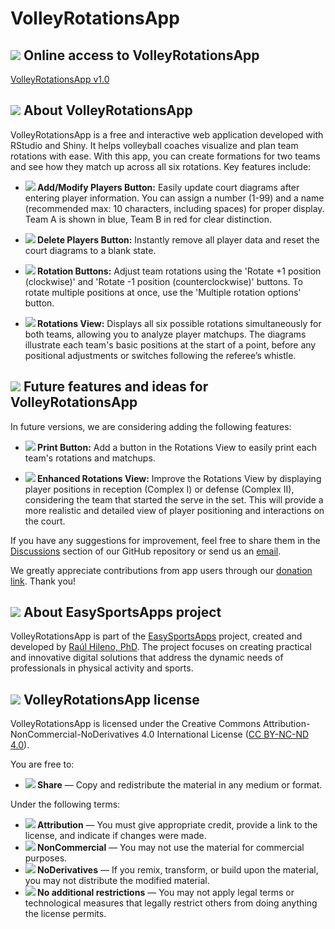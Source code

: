 # VolleyRotationsApp

## <img src="https://img.icons8.com/ios-filled/24/000000/internet.png"/> Online access to VolleyRotationsApp

[VolleyRotationsApp v1.0](https://easysportsapps.shinyapps.io/volleyrotationsapp/)

## <img src="https://img.icons8.com/ios-filled/24/000000/document.png"/> About VolleyRotationsApp

VolleyRotationsApp is a free and interactive web application developed with RStudio and Shiny. It helps volleyball coaches visualize and plan team rotations with ease. With this app, you can create formations for two teams and see how they match up across all six rotations. Key features include:

- **<img src="https://img.icons8.com/ios-filled/24/000000/add-user-male.png"/> Add/Modify Players Button:** Easily update court diagrams after entering player information. You can assign a number (1-99) and a name (recommended max: 10 characters, including spaces) for proper display. Team A is shown in blue, Team B in red for clear distinction.

- **<img src="https://img.icons8.com/ios-filled/24/000000/delete.png"/> Delete Players Button:** Instantly remove all player data and reset the court diagrams to a blank state.

- **<img src="https://img.icons8.com/ios-filled/24/000000/refresh.png"/> Rotation Buttons:** Adjust team rotations using the 'Rotate +1 position (clockwise)' and 'Rotate -1 position (counterclockwise)' buttons. To rotate multiple positions at once, use the 'Multiple rotation options' button.

- **<img src="https://img.icons8.com/ios-filled/24/000000/volleyball-player.png"/> Rotations View:** Displays all six possible rotations simultaneously for both teams, allowing you to analyze player matchups. The diagrams illustrate each team's basic positions at the start of a point, before any positional adjustments or switches following the referee’s whistle.

## <img src="https://img.icons8.com/ios-filled/24/000000/idea.png"/> Future features and ideas for VolleyRotationsApp

In future versions, we are considering adding the following features:

- **<img src="https://img.icons8.com/ios-filled/24/000000/print.png"/> Print Button:** Add a button in the Rotations View to easily print each team's rotations and matchups.  

- **<img src="https://img.icons8.com/ios-filled/24/000000/refresh.png"/> Enhanced Rotations View:** Improve the Rotations View by displaying player positions in reception (Complex I) or defense (Complex II), considering the team that started the serve in the set. This will provide a more realistic and detailed view of player positioning and interactions on the court.  

If you have any suggestions for improvement, feel free to share them in the [Discussions](https://github.com/EasySportsApps/VolleyRotationsApp/discussions) section of our GitHub repository or send us an [email](mailto:easysportsappsproject@gmail.com).  

We greatly appreciate contributions from app users through our [donation link](https://www.paypal.com/donate/?hosted_button_id=BA84P5Y2MC7MN). Thank you!

## <img src="https://img.icons8.com/ios-filled/24/000000/document.png"/> About EasySportsApps project

VolleyRotationsApp is part of the [EasySportsApps](https://github.com/EasySportsApps) project, created and developed by [Raúl Hileno, PhD](https://raulhilenophd-nextlevelstatsandapps4u.netlify.app/). The project focuses on creating practical and innovative digital solutions that address the dynamic needs of professionals in physical activity and sports.

## <img src="https://img.icons8.com/ios-filled/24/000000/copyright.png"/> VolleyRotationsApp license

VolleyRotationsApp is licensed under the Creative Commons Attribution-NonCommercial-NoDerivatives 4.0 International License ([CC BY-NC-ND 4.0](https://creativecommons.org/licenses/by-nc-nd/4.0/)).

You are free to:
- **<img src="https://img.icons8.com/ios-filled/24/000000/link.png"/> Share** — Copy and redistribute the material in any medium or format.

Under the following terms:
- **<img src="https://img.icons8.com/ios-filled/24/000000/user.png"/> Attribution** — You must give appropriate credit, provide a link to the license, and indicate if changes were made.  
- **<img src="https://img.icons8.com/ios-filled/24/000000/no-cash.png"/> NonCommercial** — You may not use the material for commercial purposes.  
- **<img src="https://img.icons8.com/material-rounded/24/000000/equal-sign.png"/> NoDerivatives** — If you remix, transform, or build upon the material, you may not distribute the modified material.  
- **<img src="https://img.icons8.com/material-rounded/24/000000/unlock.png"/> No additional restrictions** — You may not apply legal terms or technological measures that legally restrict others from doing anything the license permits.
